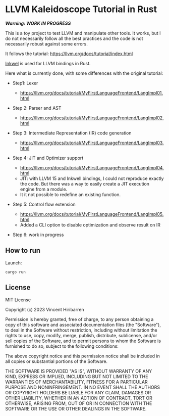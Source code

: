 # LLVM Kaleidoscope Tutorial in Rust

_**Warning: WORK IN PROGRESS**_

This is a toy project to test LLVM and manipulate other tools. It works, but I
do not necessarily follow all the best practices and the code is not necessarily
robust against some errors.

It follows the tutorial: https://llvm.org/docs/tutorial/index.html

[Inkwel](https://github.com/TheDan64/inkwell) is used for LLVM bindings in Rust.

Here what is currently done, with some differences with the original tutorial:

- Step1: Lexer
    - https://llvm.org/docs/tutorial/MyFirstLanguageFrontend/LangImpl01.html

- Step 2: Parser and AST
    - https://llvm.org/docs/tutorial/MyFirstLanguageFrontend/LangImpl02.html

- Step 3: Intermediate Representation (IR) code generation
    - https://llvm.org/docs/tutorial/MyFirstLanguageFrontend/LangImpl03.html

- Step 4: JIT and Optimizer support
    - https://llvm.org/docs/tutorial/MyFirstLanguageFrontend/LangImpl04.html
    - JIT: with LLVM 15 and Inkwell bindings, I could not reproduce exactly the
      code. But there was a way to easily create a JIT execution engine from a module.
    - It it not possible to redefine an existing function.

- Step 5: Control flow extension
    - https://llvm.org/docs/tutorial/MyFirstLanguageFrontend/LangImpl05.html
    - Added a CLI option to disable optimization and observe result on IR

- Step 6: work in progress


## How to run

Launch:

    cargo run

## License

MIT License

Copyright (c) 2023 Vincent Hiribarren

Permission is hereby granted, free of charge, to any person obtaining a copy
of this software and associated documentation files (the "Software"), to deal
in the Software without restriction, including without limitation the rights
to use, copy, modify, merge, publish, distribute, sublicense, and/or sell
copies of the Software, and to permit persons to whom the Software is
furnished to do so, subject to the following conditions:

The above copyright notice and this permission notice shall be included in all
copies or substantial portions of the Software.

THE SOFTWARE IS PROVIDED "AS IS", WITHOUT WARRANTY OF ANY KIND, EXPRESS OR
IMPLIED, INCLUDING BUT NOT LIMITED TO THE WARRANTIES OF MERCHANTABILITY,
FITNESS FOR A PARTICULAR PURPOSE AND NONINFRINGEMENT. IN NO EVENT SHALL THE
AUTHORS OR COPYRIGHT HOLDERS BE LIABLE FOR ANY CLAIM, DAMAGES OR OTHER
LIABILITY, WHETHER IN AN ACTION OF CONTRACT, TORT OR OTHERWISE, ARISING FROM,
OUT OF OR IN CONNECTION WITH THE SOFTWARE OR THE USE OR OTHER DEALINGS IN THE
SOFTWARE.
